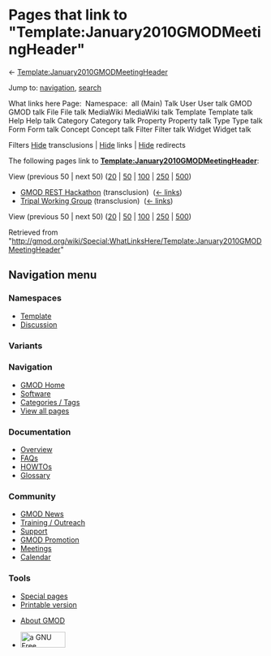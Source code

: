 <div id="mw-page-base" class="noprint">

</div>

<div id="mw-head-base" class="noprint">

</div>

<div id="content" class="mw-body" role="main">

<span id="top"></span>

<div id="mw-js-message" style="display:none;">

</div>



# <span dir="auto">Pages that link to "Template:January2010GMODMeetingHeader"</span>

<div id="bodyContent">

<div id="contentSub">

←
[Template:January2010GMODMeetingHeader](/wiki/Template:January2010GMODMeetingHeader "Template:January2010GMODMeetingHeader")

</div>

<div id="jump-to-nav" class="mw-jump">

Jump to: [navigation](#mw-navigation), [search](#p-search)

</div>

<div id="mw-content-text">

What links here Page:  Namespace:  all (Main) Talk User User talk GMOD
GMOD talk File File talk MediaWiki MediaWiki talk Template Template talk
Help Help talk Category Category talk Property Property talk Type Type
talk Form Form talk Concept Concept talk Filter Filter talk Widget
Widget talk

Filters
[Hide](/mediawiki/index.php?title=Special:WhatLinksHere/Template:January2010GMODMeetingHeader&hidetrans=1 "Special:WhatLinksHere/Template:January2010GMODMeetingHeader")
transclusions \|
[Hide](/mediawiki/index.php?title=Special:WhatLinksHere/Template:January2010GMODMeetingHeader&hidelinks=1 "Special:WhatLinksHere/Template:January2010GMODMeetingHeader")
links \|
[Hide](/mediawiki/index.php?title=Special:WhatLinksHere/Template:January2010GMODMeetingHeader&hideredirs=1 "Special:WhatLinksHere/Template:January2010GMODMeetingHeader")
redirects

The following pages link to
**[Template:January2010GMODMeetingHeader](/wiki/Template:January2010GMODMeetingHeader "Template:January2010GMODMeetingHeader")**:

View (previous 50 \| next 50)
([20](/mediawiki/index.php?title=Special:WhatLinksHere/Template:January2010GMODMeetingHeader&limit=20 "Special:WhatLinksHere/Template:January2010GMODMeetingHeader")
\|
[50](/mediawiki/index.php?title=Special:WhatLinksHere/Template:January2010GMODMeetingHeader&limit=50 "Special:WhatLinksHere/Template:January2010GMODMeetingHeader")
\|
[100](/mediawiki/index.php?title=Special:WhatLinksHere/Template:January2010GMODMeetingHeader&limit=100 "Special:WhatLinksHere/Template:January2010GMODMeetingHeader")
\|
[250](/mediawiki/index.php?title=Special:WhatLinksHere/Template:January2010GMODMeetingHeader&limit=250 "Special:WhatLinksHere/Template:January2010GMODMeetingHeader")
\|
[500](/mediawiki/index.php?title=Special:WhatLinksHere/Template:January2010GMODMeetingHeader&limit=500 "Special:WhatLinksHere/Template:January2010GMODMeetingHeader"))

- [GMOD REST Hackathon](/wiki/GMOD_REST_Hackathon "GMOD REST Hackathon")
  (transclusion) ‎ <span class="mw-whatlinkshere-tools">([←
  links](/mediawiki/index.php?title=Special:WhatLinksHere&target=GMOD+REST+Hackathon "Special:WhatLinksHere"))</span>
- [Tripal Working
  Group](/wiki/Tripal_Working_Group "Tripal Working Group")
  (transclusion) ‎ <span class="mw-whatlinkshere-tools">([←
  links](/mediawiki/index.php?title=Special:WhatLinksHere&target=Tripal+Working+Group "Special:WhatLinksHere"))</span>

View (previous 50 \| next 50)
([20](/mediawiki/index.php?title=Special:WhatLinksHere/Template:January2010GMODMeetingHeader&limit=20 "Special:WhatLinksHere/Template:January2010GMODMeetingHeader")
\|
[50](/mediawiki/index.php?title=Special:WhatLinksHere/Template:January2010GMODMeetingHeader&limit=50 "Special:WhatLinksHere/Template:January2010GMODMeetingHeader")
\|
[100](/mediawiki/index.php?title=Special:WhatLinksHere/Template:January2010GMODMeetingHeader&limit=100 "Special:WhatLinksHere/Template:January2010GMODMeetingHeader")
\|
[250](/mediawiki/index.php?title=Special:WhatLinksHere/Template:January2010GMODMeetingHeader&limit=250 "Special:WhatLinksHere/Template:January2010GMODMeetingHeader")
\|
[500](/mediawiki/index.php?title=Special:WhatLinksHere/Template:January2010GMODMeetingHeader&limit=500 "Special:WhatLinksHere/Template:January2010GMODMeetingHeader"))

</div>

<div class="printfooter">

Retrieved from
"<http://gmod.org/wiki/Special:WhatLinksHere/Template:January2010GMODMeetingHeader>"

</div>

<div id="catlinks" class="catlinks catlinks-allhidden">

</div>

<div class="visualClear">

</div>

</div>

</div>

<div id="mw-navigation">

## Navigation menu

<div id="mw-head">



<div id="left-navigation">

<div id="p-namespaces" class="vectorTabs" role="navigation"
aria-labelledby="p-namespaces-label">

### Namespaces

- <span id="ca-nstab-template"><a href="/wiki/Template:January2010GMODMeetingHeader" accesskey="c"
  title="View the template [c]">Template</a></span>
- <span id="ca-talk"><a
  href="/mediawiki/index.php?title=Template_talk:January2010GMODMeetingHeader&amp;action=edit&amp;redlink=1"
  accesskey="t"
  title="Discussion about the content page [t]">Discussion</a></span>

</div>

<div id="p-variants" class="vectorMenu emptyPortlet" role="navigation"
aria-labelledby="p-variants-label">

### 

### Variants[](#)

<div class="menu">

</div>

</div>

</div>

<div id="right-navigation">





</div>



</div>

</div>

</div>

<div id="mw-panel">

<div id="p-logo" role="banner">

<a href="/wiki/Main_Page"
style="background-image: url(http://gmod.org/images/GMOD-cogs.png);"
title="Visit the main page"></a>

</div>

<div id="p-Navigation" class="portal" role="navigation"
aria-labelledby="p-Navigation-label">

### Navigation

<div class="body">

- <span id="n-GMOD-Home">[GMOD Home](/wiki/Main_Page)</span>
- <span id="n-Software">[Software](/wiki/GMOD_Components)</span>
- <span id="n-Categories-.2F-Tags">[Categories /
  Tags](/wiki/Categories)</span>
- <span id="n-View-all-pages">[View all
  pages](/wiki/Special:AllPages)</span>

</div>

</div>

<div id="p-Documentation" class="portal" role="navigation"
aria-labelledby="p-Documentation-label">

### Documentation

<div class="body">

- <span id="n-Overview">[Overview](/wiki/Overview)</span>
- <span id="n-FAQs">[FAQs](/wiki/Category:FAQ)</span>
- <span id="n-HOWTOs">[HOWTOs](/wiki/Category:HOWTO)</span>
- <span id="n-Glossary">[Glossary](/wiki/Glossary)</span>

</div>

</div>

<div id="p-Community" class="portal" role="navigation"
aria-labelledby="p-Community-label">

### Community

<div class="body">

- <span id="n-GMOD-News">[GMOD News](/wiki/GMOD_News)</span>
- <span id="n-Training-.2F-Outreach">[Training /
  Outreach](/wiki/Training_and_Outreach)</span>
- <span id="n-Support">[Support](/wiki/Support)</span>
- <span id="n-GMOD-Promotion">[GMOD
  Promotion](/wiki/GMOD_Promotion)</span>
- <span id="n-Meetings">[Meetings](/wiki/Meetings)</span>
- <span id="n-Calendar">[Calendar](/wiki/Calendar)</span>

</div>

</div>

<div id="p-tb" class="portal" role="navigation"
aria-labelledby="p-tb-label">

### Tools

<div class="body">

- <span id="t-specialpages"><a href="/wiki/Special:SpecialPages" accesskey="q"
  title="A list of all special pages [q]">Special pages</a></span>
- <span id="t-print"><a
  href="/mediawiki/index.php?title=Special:WhatLinksHere/Template:January2010GMODMeetingHeader&amp;printable=yes"
  rel="alternate" accesskey="p"
  title="Printable version of this page [p]">Printable version</a></span>

</div>

</div>

</div>

</div>

<div id="footer" role="contentinfo">

- <span id="footer-places-about">[About
  GMOD](/wiki/GMOD:About "GMOD:About")</span>

<!-- -->

- <span id="footer-copyrightico">[<img src="http://www.gnu.org/graphics/gfdl-logo-small.png" width="88"
  height="31" alt="a GNU Free Documentation License" />](http://www.gnu.org/licenses/fdl-1.3.html)</span>




</div>
